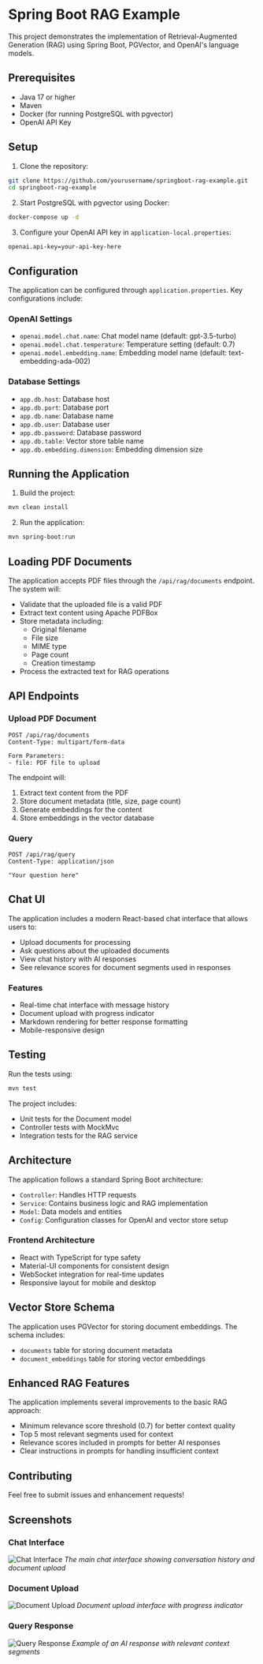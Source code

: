 # Spring Boot RAG Example

This project demonstrates the implementation of Retrieval-Augmented Generation (RAG) using Spring Boot, PGVector, and OpenAI's language models.

## Prerequisites

- Java 17 or higher
- Maven
- Docker (for running PostgreSQL with pgvector)
- OpenAI API Key

## Setup

1. Clone the repository:
```bash
git clone https://github.com/yourusername/springboot-rag-example.git
cd springboot-rag-example
```

2. Start PostgreSQL with pgvector using Docker:
```bash
docker-compose up -d
```

3. Configure your OpenAI API key in `application-local.properties`:
```properties
openai.api-key=your-api-key-here
```

## Configuration

The application can be configured through `application.properties`. Key configurations include:

### OpenAI Settings
- `openai.model.chat.name`: Chat model name (default: gpt-3.5-turbo)
- `openai.model.chat.temperature`: Temperature setting (default: 0.7)
- `openai.model.embedding.name`: Embedding model name (default: text-embedding-ada-002)

### Database Settings
- `app.db.host`: Database host
- `app.db.port`: Database port
- `app.db.name`: Database name
- `app.db.user`: Database user
- `app.db.password`: Database password
- `app.db.table`: Vector store table name
- `app.db.embedding.dimension`: Embedding dimension size

## Running the Application

1. Build the project:
```bash
mvn clean install
```

2. Run the application:
```bash
mvn spring-boot:run
```

## Loading PDF Documents

The application accepts PDF files through the `/api/rag/documents` endpoint. The system will:
- Validate that the uploaded file is a valid PDF
- Extract text content using Apache PDFBox
- Store metadata including:
  - Original filename
  - File size
  - MIME type
  - Page count
  - Creation timestamp
- Process the extracted text for RAG operations

## API Endpoints

### Upload PDF Document
```http
POST /api/rag/documents
Content-Type: multipart/form-data

Form Parameters:
- file: PDF file to upload
```

The endpoint will:
1. Extract text content from the PDF
2. Store document metadata (title, size, page count)
3. Generate embeddings for the content
4. Store embeddings in the vector database

### Query
```http
POST /api/rag/query
Content-Type: application/json

"Your question here"
```

## Chat UI

The application includes a modern React-based chat interface that allows users to:
- Upload documents for processing
- Ask questions about the uploaded documents
- View chat history with AI responses
- See relevance scores for document segments used in responses

### Features
- Real-time chat interface with message history
- Document upload with progress indicator
- Markdown rendering for better response formatting
- Mobile-responsive design

## Testing

Run the tests using:
```bash
mvn test
```

The project includes:
- Unit tests for the Document model
- Controller tests with MockMvc
- Integration tests for the RAG service

## Architecture

The application follows a standard Spring Boot architecture:
- `Controller`: Handles HTTP requests
- `Service`: Contains business logic and RAG implementation
- `Model`: Data models and entities
- `Config`: Configuration classes for OpenAI and vector store setup

### Frontend Architecture
- React with TypeScript for type safety
- Material-UI components for consistent design
- WebSocket integration for real-time updates
- Responsive layout for mobile and desktop

## Vector Store Schema

The application uses PGVector for storing document embeddings. The schema includes:
- `documents` table for storing document metadata
- `document_embeddings` table for storing vector embeddings

## Enhanced RAG Features

The application implements several improvements to the basic RAG approach:
- Minimum relevance score threshold (0.7) for better context quality
- Top 5 most relevant segments used for context
- Relevance scores included in prompts for better AI responses
- Clear instructions in prompts for handling insufficient context

## Contributing

Feel free to submit issues and enhancement requests!

## Screenshots

### Chat Interface
![Chat Interface](/screenshots/chat-interface.png)
*The main chat interface showing conversation history and document upload*

### Document Upload
![Document Upload](/screenshots/document-upload.png)
*Document upload interface with progress indicator*

### Query Response
![Query Response](/screenshots/query-response.png)
*Example of an AI response with relevant context segments*
